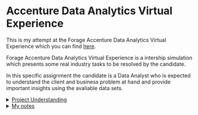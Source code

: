 # Accenture Data Analytics Virtual Experience
This is my attempt at the Forage Accenture Data Analytics Virtual Experience which you can find [here](https://www.theforage.com/virtual-internships/hzmoNKtzvAzXsEqx8?ref=RiQGb5822vPSKB9bg).

Forage Accenture Data Analytics Virtual Experience is a intership simulation which presents some real industry tasks to be resolved by the candidate.

In this specific assignment the candidate is a Data Analyst who is expected to understand the client and business problem at hand and provide important insights using the avaliable data sets. 

<details>
<summary><ins>Project Understanding</ins></summary>
<p>You’ve been assigned to a new project and the first thing you must do is get up to speed with the business problem that this project is tackling, the requirements that need to be fulfilled as deliverables and the alignment of internal teams with the client.</p>

<p>You will be working within a large team at Accenture and there will be several people on your team doing different roles to make this project a success.</p>

<p>As a data analyst, it is imperative that you have a solid understanding of the project as quickly as possible. A data analyst sits between the business and the data, so it’s important that you have a deep understanding from both sides to provide insights. You need to use the client brief to:</p>

<ul>
  <li>Understand the client and business problem at hand.</li>
  <li>Identify the requirements that need to be delivered for this project.</li>
  <li>Identify which tasks you should focus on.</li> 
</ul>

<p>To make sure that you have understood the project, you will be tested on an outline of the business problem, the requirements and the delegation of tasks.</p>

<p><strong>Here is your task:</strong></p>

<p>1. Client background</p>
<p>Before attempting to complete this task, you should take your time to fully understand the <a href="https://github.com/deborabastos/accenture_data_analytics/blob/main/Data_Analytics%20Client%20Brief.pdf">client brief</a>.</p>

<p>2. Internal background</p>
<p>After this, you should read through the <a href="https://github.com/deborabastos/accenture_data_analytics/blob/main/Internal%20stakeholder%20chart.pdf">organization map</a> and each individual's role and responsibilities. This will give you a holistic understanding of the Accenture team working on this project and each individuals’ role and responsibilities.</p>

<p>3. Project understanding</p>
<p>Once you’ve read the resources below, make sure you have a confident understanding of the following three questions:</p>

<ul>
  <li>What is the business problem that Accenture is trying to tackle for this client?</li>
  <li>Based on this business problem, what are the requirements that Accenture is expected to deliver?</li>
  <li>Finally, based on these requirements, what tasks are most likely to be relevant to you as the data analyst?</li> 
</ul>








</details>


<details>
<summary><ins>My notes</ins></summary>
<p><ins>Virtual enviroment:</ins></p>
<ul>
  <li>To create: python -m venv &lt;name_env></li>
  <li>To activate: source &lt;name_env>/bin/activate</li>
</ul>

<p><ins>Project requirements</ins></p>

<ul>
  <li>Pandas: pip install pandas</li>
</ul>
</details>
